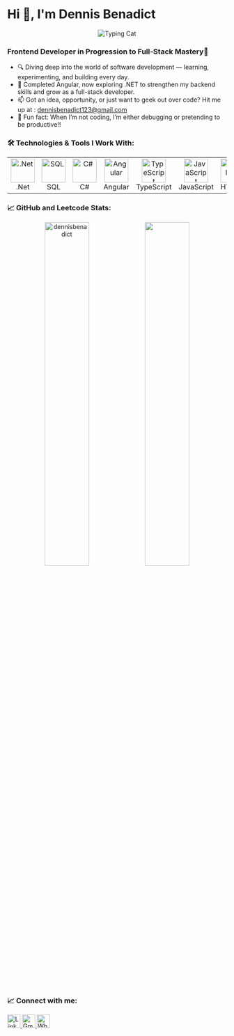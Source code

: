 # Hi 👋, I'm Dennis Benadict


<p align="center">
  <img src="https://media1.tenor.com/m/xxxJXxxulowAAAAC/cat-hack.gif" alt="Typing Cat" />
</p>


### Frontend Developer in Progression to Full-Stack Mastery🚀


- 🔍 Diving deep into the world of software development — learning, experimenting, and building every day.<br>
- 🌌 Completed Angular, now exploring .NET to strengthen my backend skills and grow as a full-stack developer.<br>
- 📫 Got an idea, opportunity, or just want to geek out over code? Hit me up at : <a href="https://mail.google.com/mail/?view=cm&fs=1&to=dennisbenadict123@gmail.com" target="_blank">dennisbenadict123@gmail.com</a><br>
- 🧠 Fun fact: When I’m not coding, I’m either debugging or pretending to be productive!!<br>


### 🛠️ Technologies & Tools I Work With:


<table>
  <tr>
    <td align="center"><img src="https://skillicons.dev/icons?i=dotnet" alt=".Net" width="55" /><br>.Net</td>
    <td align="center"><img src="https://www.pngwing.com/en/free-png-pmlzn" alt="SQL" width="55" /><br>SQL</td>
    <td align="center"><img src="https://skillicons.dev/icons?i=c#" alt="C#" width="55" /><br>C#</td>
    <td align="center"><img src="https://skillicons.dev/icons?i=angular" alt="Angular" width="55" /><br>Angular</td>
    <td align="center"><img src="https://skillicons.dev/icons?i=ts" alt="TypeScript" width="55" /><br>TypeScript</td>
    <td align="center"><img src="https://skillicons.dev/icons?i=js" alt="JavaScript" width="55" /><br>JavaScript</td>
    <td align="center"><img src="https://skillicons.dev/icons?i=html" alt="HTML5" width="55" /><br>HTML5</td>
    <td align="center"><img src="https://skillicons.dev/icons?i=css" alt="CSS" width="55" /><br>CSS</td>
    <td align="center"><img src="https://skillicons.dev/icons?i=tailwind" alt="Tailwind" width="55" /><br>Tailwind</td>
    <td align="center"><img src="https://skillicons.dev/icons?i=github" alt="GitHub" width="55" /><br>GitHub</td>
    <td align="center"><img src="https://skillicons.dev/icons?i=swagger" alt="Swagger" width="55" /><br>Swagger</td>
  </tr>
</table>




### 📈 GitHub and Leetcode Stats:


<p align="center">
    <img src="https://github-readme-stats.vercel.app/api?username=dennisbenadict&show_icons=true&locale=en&theme=gotham" alt="dennisbenadict" width="45%" />
    <img src="https://leetcard.jacoblin.cool/DennisBenadict?theme=dark&font=ABeeZee" width="45%" />
</p> 


### 📈 Connect with me:


<p>
  <a href="https://www.linkedin.com/in/dennisbenadict" target="_blank">
    <img src="https://cdn.jsdelivr.net/gh/devicons/devicon/icons/linkedin/linkedin-original.svg" alt="LinkedIn" width="30"/>
  </a>
  <a href="https://mail.google.com/mail/?view=cm&fs=1&to=dennisbenadict123@gmail.com" target="_blank">
    <img src="https://cdn-icons-png.flaticon.com/512/732/732200.png" alt="Gmail" width="30"/>
  </a>
  <a href="https://wa.me/916238545152" target="_blank">
    <img src="https://cdn-icons-png.flaticon.com/512/124/124034.png" alt="WhatsApp" width="30"/>
  </a>
</p>













